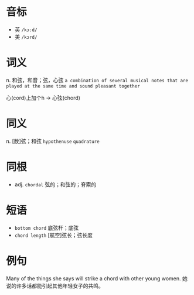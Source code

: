 # 音标

- 英 `/kɔːd/`
- 美 `/kɔrd/`

# 词义

n. 和弦，和音；弦，心弦
`a combination of several musical notes that are played at the same time and sound pleasant together`



心(cord)上加个h → 心弦(chord)

# 同义

n. [数]弦；和弦
`hypothenuse` `quadrature`

# 同根

- adj. `chordal` 弦的；和弦的；脊索的

# 短语

- `bottom chord` 底弦杆；底弦
- `chord length` [航空]弦长；弦长度

# 例句

Many of the things she says will strike a chord with other young women.
她说的许多话都能引起其他年轻女子的共鸣。


